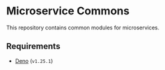 # Microservice Commons

This repository contains common modules for microservices.

## Requirements

- [Deno](https://deno.land) (`v1.25.1`)